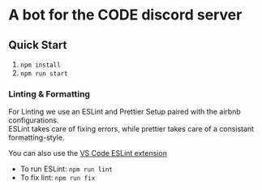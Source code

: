 # A bot for the CODE discord server  

## Quick Start  
  
1. `npm install`  
2. `npm run start`  

### Linting & Formatting

For Linting we use an ESLint and Prettier Setup paired with the airbnb configurations.  
ESLint takes care of fixing errors, while prettier takes care of a consistant formatting-style.  

You can also use the [VS Code ESLint extension](https://marketplace.visualstudio.com/items?itemName=dbaeumer.vscode-eslint)  
- To run ESLint: `npm run lint`
- To fix lint: `npm run fix`

